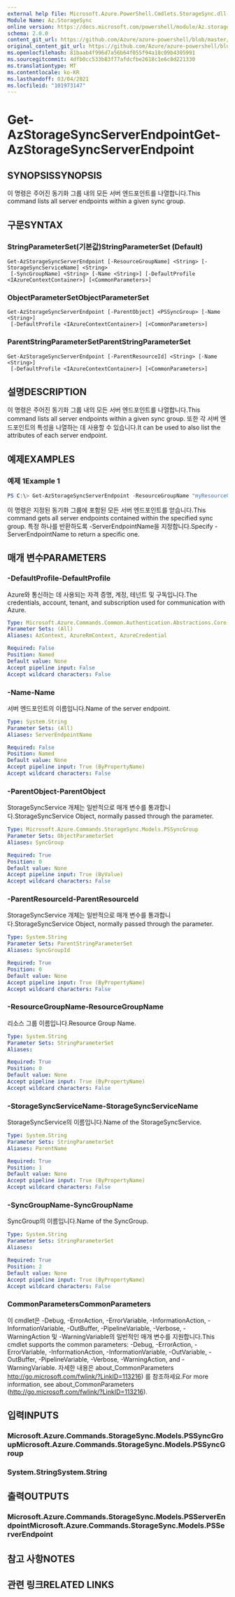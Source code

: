 ```yaml
---
external help file: Microsoft.Azure.PowerShell.Cmdlets.StorageSync.dll-Help.xml
Module Name: Az.StorageSync
online version: https://docs.microsoft.com/powershell/module/Az.storagesync/get-Azstoragesyncserverendpoint
schema: 2.0.0
content_git_url: https://github.com/Azure/azure-powershell/blob/master/src/StorageSync/StorageSync/help/Get-AzStorageSyncServerEndpoint.md
original_content_git_url: https://github.com/Azure/azure-powershell/blob/master/src/StorageSync/StorageSync/help/Get-AzStorageSyncServerEndpoint.md
ms.openlocfilehash: 81baab4f996d7a56b64f055f94a18c09b4305991
ms.sourcegitcommit: 4dfb0cc533b83f77afdcfbe2618c1e6c8d221330
ms.translationtype: MT
ms.contentlocale: ko-KR
ms.lasthandoff: 03/04/2021
ms.locfileid: "101973147"
---
```

# <span data-ttu-id="5947a-101">Get-AzStorageSyncServerEndpoint</span><span class="sxs-lookup"><span data-stu-id="5947a-101">Get-AzStorageSyncServerEndpoint</span></span>

## <span data-ttu-id="5947a-102">SYNOPSIS</span><span class="sxs-lookup"><span data-stu-id="5947a-102">SYNOPSIS</span></span>
<span data-ttu-id="5947a-103">이 명령은 주어진 동기화 그룹 내의 모든 서버 엔드포인트를 나열합니다.</span><span class="sxs-lookup"><span data-stu-id="5947a-103">This command lists all server endpoints within a given sync group.</span></span>

## <span data-ttu-id="5947a-104">구문</span><span class="sxs-lookup"><span data-stu-id="5947a-104">SYNTAX</span></span>

### <span data-ttu-id="5947a-105">StringParameterSet(기본값)</span><span class="sxs-lookup"><span data-stu-id="5947a-105">StringParameterSet (Default)</span></span>
```
Get-AzStorageSyncServerEndpoint [-ResourceGroupName] <String> [-StorageSyncServiceName] <String>
 [-SyncGroupName] <String> [-Name <String>] [-DefaultProfile <IAzureContextContainer>] [<CommonParameters>]
```

### <span data-ttu-id="5947a-106">ObjectParameterSet</span><span class="sxs-lookup"><span data-stu-id="5947a-106">ObjectParameterSet</span></span>
```
Get-AzStorageSyncServerEndpoint [-ParentObject] <PSSyncGroup> [-Name <String>]
 [-DefaultProfile <IAzureContextContainer>] [<CommonParameters>]
```

### <span data-ttu-id="5947a-107">ParentStringParameterSet</span><span class="sxs-lookup"><span data-stu-id="5947a-107">ParentStringParameterSet</span></span>
```
Get-AzStorageSyncServerEndpoint [-ParentResourceId] <String> [-Name <String>]
 [-DefaultProfile <IAzureContextContainer>] [<CommonParameters>]
```

## <span data-ttu-id="5947a-108">설명</span><span class="sxs-lookup"><span data-stu-id="5947a-108">DESCRIPTION</span></span>
<span data-ttu-id="5947a-109">이 명령은 주어진 동기화 그룹 내의 모든 서버 엔드포인트를 나열합니다.</span><span class="sxs-lookup"><span data-stu-id="5947a-109">This command lists all server endpoints within a given sync group.</span></span> <span data-ttu-id="5947a-110">또한 각 서버 엔드포인트의 특성을 나열하는 데 사용할 수 있습니다.</span><span class="sxs-lookup"><span data-stu-id="5947a-110">It can be used to also list the attributes of each server endpoint.</span></span>

## <span data-ttu-id="5947a-111">예제</span><span class="sxs-lookup"><span data-stu-id="5947a-111">EXAMPLES</span></span>

### <span data-ttu-id="5947a-112">예제 1</span><span class="sxs-lookup"><span data-stu-id="5947a-112">Example 1</span></span>
```powershell
PS C:\> Get-AzStorageSyncServerEndpoint -ResourceGroupName "myResourceGroup" -StorageSyncServiceName "myStorageSyncServiceName" -SyncGroupName "mySyncGroupName"
```

<span data-ttu-id="5947a-113">이 명령은 지정된 동기화 그룹에 포함된 모든 서버 엔드포인트를 얻습니다.</span><span class="sxs-lookup"><span data-stu-id="5947a-113">This command gets all server endpoints contained within the specified sync group.</span></span> <span data-ttu-id="5947a-114">특정 하나를 반환하도록 -ServerEndpointName을 지정합니다.</span><span class="sxs-lookup"><span data-stu-id="5947a-114">Specify -ServerEndpointName to return a specific one.</span></span>

## <span data-ttu-id="5947a-115">매개 변수</span><span class="sxs-lookup"><span data-stu-id="5947a-115">PARAMETERS</span></span>

### <span data-ttu-id="5947a-116">-DefaultProfile</span><span class="sxs-lookup"><span data-stu-id="5947a-116">-DefaultProfile</span></span>
<span data-ttu-id="5947a-117">Azure와 통신하는 데 사용되는 자격 증명, 계정, 테넌트 및 구독입니다.</span><span class="sxs-lookup"><span data-stu-id="5947a-117">The credentials, account, tenant, and subscription used for communication with Azure.</span></span>

```yaml
Type: Microsoft.Azure.Commands.Common.Authentication.Abstractions.Core.IAzureContextContainer
Parameter Sets: (All)
Aliases: AzContext, AzureRmContext, AzureCredential

Required: False
Position: Named
Default value: None
Accept pipeline input: False
Accept wildcard characters: False
```

### <span data-ttu-id="5947a-118">-Name</span><span class="sxs-lookup"><span data-stu-id="5947a-118">-Name</span></span>
<span data-ttu-id="5947a-119">서버 엔드포인트의 이름입니다.</span><span class="sxs-lookup"><span data-stu-id="5947a-119">Name of the server endpoint.</span></span>

```yaml
Type: System.String
Parameter Sets: (All)
Aliases: ServerEndpointName

Required: False
Position: Named
Default value: None
Accept pipeline input: True (ByPropertyName)
Accept wildcard characters: False
```

### <span data-ttu-id="5947a-120">-ParentObject</span><span class="sxs-lookup"><span data-stu-id="5947a-120">-ParentObject</span></span>
<span data-ttu-id="5947a-121">StorageSyncService 개체는 일반적으로 매개 변수를 통과합니다.</span><span class="sxs-lookup"><span data-stu-id="5947a-121">StorageSyncService Object, normally passed through the parameter.</span></span>

```yaml
Type: Microsoft.Azure.Commands.StorageSync.Models.PSSyncGroup
Parameter Sets: ObjectParameterSet
Aliases: SyncGroup

Required: True
Position: 0
Default value: None
Accept pipeline input: True (ByValue)
Accept wildcard characters: False
```

### <span data-ttu-id="5947a-122">-ParentResourceId</span><span class="sxs-lookup"><span data-stu-id="5947a-122">-ParentResourceId</span></span>
<span data-ttu-id="5947a-123">StorageSyncService 개체는 일반적으로 매개 변수를 통과합니다.</span><span class="sxs-lookup"><span data-stu-id="5947a-123">StorageSyncService Object, normally passed through the parameter.</span></span>

```yaml
Type: System.String
Parameter Sets: ParentStringParameterSet
Aliases: SyncGroupId

Required: True
Position: 0
Default value: None
Accept pipeline input: True (ByPropertyName)
Accept wildcard characters: False
```

### <span data-ttu-id="5947a-124">-ResourceGroupName</span><span class="sxs-lookup"><span data-stu-id="5947a-124">-ResourceGroupName</span></span>
<span data-ttu-id="5947a-125">리소스 그룹 이름입니다.</span><span class="sxs-lookup"><span data-stu-id="5947a-125">Resource Group Name.</span></span>

```yaml
Type: System.String
Parameter Sets: StringParameterSet
Aliases:

Required: True
Position: 0
Default value: None
Accept pipeline input: True (ByPropertyName)
Accept wildcard characters: False
```

### <span data-ttu-id="5947a-126">-StorageSyncServiceName</span><span class="sxs-lookup"><span data-stu-id="5947a-126">-StorageSyncServiceName</span></span>
<span data-ttu-id="5947a-127">StorageSyncService의 이름입니다.</span><span class="sxs-lookup"><span data-stu-id="5947a-127">Name of the StorageSyncService.</span></span>

```yaml
Type: System.String
Parameter Sets: StringParameterSet
Aliases: ParentName

Required: True
Position: 1
Default value: None
Accept pipeline input: True (ByPropertyName)
Accept wildcard characters: False
```

### <span data-ttu-id="5947a-128">-SyncGroupName</span><span class="sxs-lookup"><span data-stu-id="5947a-128">-SyncGroupName</span></span>
<span data-ttu-id="5947a-129">SyncGroup의 이름입니다.</span><span class="sxs-lookup"><span data-stu-id="5947a-129">Name of the SyncGroup.</span></span>

```yaml
Type: System.String
Parameter Sets: StringParameterSet
Aliases:

Required: True
Position: 2
Default value: None
Accept pipeline input: True (ByPropertyName)
Accept wildcard characters: False
```

### <span data-ttu-id="5947a-130">CommonParameters</span><span class="sxs-lookup"><span data-stu-id="5947a-130">CommonParameters</span></span>
<span data-ttu-id="5947a-131">이 cmdlet은 -Debug, -ErrorAction, -ErrorVariable, -InformationAction, -InformationVariable, -OutBuffer, -PipelineVariable, -Verbose, -WarningAction 및 -WarningVariable의 일반적인 매개 변수를 지원합니다.</span><span class="sxs-lookup"><span data-stu-id="5947a-131">This cmdlet supports the common parameters: -Debug, -ErrorAction, -ErrorVariable, -InformationAction, -InformationVariable, -OutVariable, -OutBuffer, -PipelineVariable, -Verbose, -WarningAction, and -WarningVariable.</span></span> <span data-ttu-id="5947a-132">자세한 내용은 about_CommonParameters http://go.microsoft.com/fwlink/?LinkID=113216) 를 참조하세요.</span><span class="sxs-lookup"><span data-stu-id="5947a-132">For more information, see about_CommonParameters (http://go.microsoft.com/fwlink/?LinkID=113216).</span></span>

## <span data-ttu-id="5947a-133">입력</span><span class="sxs-lookup"><span data-stu-id="5947a-133">INPUTS</span></span>

### <span data-ttu-id="5947a-134">Microsoft.Azure.Commands.StorageSync.Models.PSSyncGroup</span><span class="sxs-lookup"><span data-stu-id="5947a-134">Microsoft.Azure.Commands.StorageSync.Models.PSSyncGroup</span></span>

### <span data-ttu-id="5947a-135">System.String</span><span class="sxs-lookup"><span data-stu-id="5947a-135">System.String</span></span>

## <span data-ttu-id="5947a-136">출력</span><span class="sxs-lookup"><span data-stu-id="5947a-136">OUTPUTS</span></span>

### <span data-ttu-id="5947a-137">Microsoft.Azure.Commands.StorageSync.Models.PSServerEndpoint</span><span class="sxs-lookup"><span data-stu-id="5947a-137">Microsoft.Azure.Commands.StorageSync.Models.PSServerEndpoint</span></span>

## <span data-ttu-id="5947a-138">참고 사항</span><span class="sxs-lookup"><span data-stu-id="5947a-138">NOTES</span></span>

## <span data-ttu-id="5947a-139">관련 링크</span><span class="sxs-lookup"><span data-stu-id="5947a-139">RELATED LINKS</span></span>
